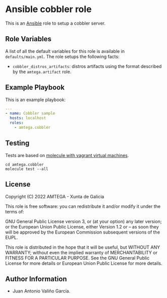 # Ansible cobbler role

This is an [Ansible](http://www.ansible.com) role to setup a cobbler server.

## Role Variables

A list of all the default variables for this role is available in `defaults/main.yml`. The role setups the following facts:

- `cobbler_distros_artifacts`: distros artifacts using the format described by the `amtega.artifact` role.

## Example Playbook

This is an example playbook:

```yaml
---
- name: Cobbler sample
  hosts: localhost  
  roles:
    - amtega.cobbler
```

## Testing

Tests are based on [molecule with vagrant virtual machines](https://molecule.readthedocs.io/en/latest/installation.html).

```shell
cd amtega.cobbler
molecule test --all
```

## License

Copyright (C) 2022 AMTEGA - Xunta de Galicia

This role is free software: you can redistribute it and/or modify it under the terms of:

GNU General Public License version 3, or (at your option) any later version; or the European Union Public License, either Version 1.2 or – as soon they will be approved by the European Commission ­subsequent versions of the EUPL.

This role is distributed in the hope that it will be useful, but WITHOUT ANY WARRANTY; without even the implied warranty of MERCHANTABILITY or FITNESS FOR A PARTICULAR PURPOSE.  See the GNU General Public License for more details or European Union Public License for more details.

## Author Information

- Juan Antonio Valiño García.
